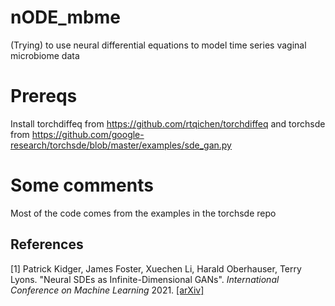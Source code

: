 # nODE_mbme
(Trying) to use neural differential equations to model time series vaginal microbiome data
# Prereqs
Install torchdiffeq from https://github.com/rtqichen/torchdiffeq
and torchsde from https://github.com/google-research/torchsde/blob/master/examples/sde_gan.py
# Some comments
Most of the code comes from the examples in the torchsde repo
## References
\[1\] Patrick Kidger, James Foster, Xuechen Li, Harald Oberhauser, Terry Lyons. "Neural SDEs as Infinite-Dimensional GANs". *International Conference on Machine Learning* 2021. [[arXiv]](https://arxiv.org/abs/2102.03657)